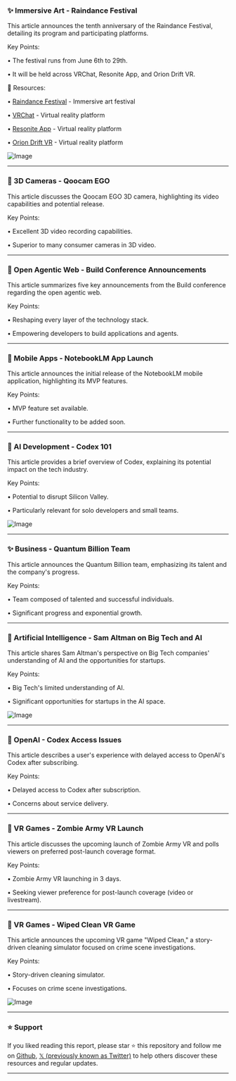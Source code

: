 ### ✨ Immersive Art - Raindance Festival

This article announces the tenth anniversary of the Raindance Festival, detailing its program and participating platforms.

Key Points:

• The festival runs from June 6th to 29th.

• It will be held across VRChat, Resonite App, and Orion Drift VR.


🔗 Resources:

• [Raindance Festival](https://x.com/MariaRaindance) - Immersive art festival

• [VRChat](https://x.com/VRChat) - Virtual reality platform

• [Resonite App](https://x.com/ResoniteApp) - Virtual reality platform

• [Orion Drift VR](https://x.com/OrionDriftVR) - Virtual reality platform

![Image](https://pbs.twimg.com/amplify_video_thumb/1924493821083009024/img/dftQ2LIm29jcv9rg.jpg)

---
### 🤖 3D Cameras - Qoocam EGO

This article discusses the Qoocam EGO 3D camera, highlighting its video capabilities and potential release.

Key Points:

• Excellent 3D video recording capabilities.

• Superior to many consumer cameras in 3D video.


---
### 🤖 Open Agentic Web - Build Conference Announcements

This article summarizes five key announcements from the Build conference regarding the open agentic web.

Key Points:

• Reshaping every layer of the technology stack.

• Empowering developers to build applications and agents.


---
### 🚀 Mobile Apps - NotebookLM App Launch

This article announces the initial release of the NotebookLM mobile application, highlighting its MVP features.

Key Points:

• MVP feature set available.

• Further functionality to be added soon.


---
### 🤖 AI Development - Codex 101

This article provides a brief overview of Codex, explaining its potential impact on the tech industry.

Key Points:

• Potential to disrupt Silicon Valley.

• Particularly relevant for solo developers and small teams.


![Image](https://pbs.twimg.com/amplify_video_thumb/1924317003826778112/img/lhcGls3i8eekuai9.jpg)

---
### ✨ Business - Quantum Billion Team

This article announces the Quantum Billion team, emphasizing its talent and the company's progress.

Key Points:

• Team composed of talented and successful individuals.

• Significant progress and exponential growth.


---
### 🤖 Artificial Intelligence - Sam Altman on Big Tech and AI

This article shares Sam Altman's perspective on Big Tech companies' understanding of AI and the opportunities for startups.

Key Points:

• Big Tech's limited understanding of AI.

• Significant opportunities for startups in the AI space.


![Image](https://pbs.twimg.com/amplify_video_thumb/1923970895808176128/img/JN4XoAscpxzngQJp.jpg)

---
### 🤖 OpenAI - Codex Access Issues

This article describes a user's experience with delayed access to OpenAI's Codex after subscribing.

Key Points:

• Delayed access to Codex after subscription.

• Concerns about service delivery.


---
### 🚀 VR Games - Zombie Army VR Launch

This article discusses the upcoming launch of Zombie Army VR and polls viewers on preferred post-launch coverage format.

Key Points:

• Zombie Army VR launching in 3 days.

• Seeking viewer preference for post-launch coverage (video or livestream).


---
### 🚀 VR Games - Wiped Clean VR Game

This article announces the upcoming VR game "Wiped Clean," a story-driven cleaning simulator focused on crime scene investigations.

Key Points:

• Story-driven cleaning simulator.

• Focuses on crime scene investigations.


![Image](https://pbs.twimg.com/ext_tw_video_thumb/1924539835886292992/pu/img/8hSF5kJCw803CtEk.jpg)


---

### ⭐️ Support

If you liked reading this report, please star ⭐️ this repository and follow me on [Github](https://github.com/Drix10), [𝕏 (previously known as Twitter)](https://x.com/DRIX_10_) to help others discover these resources and regular updates.

---
